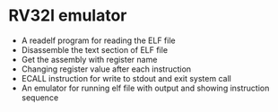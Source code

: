 # RV32I emulator

+ A readelf program for reading the ELF file
+ Disassemble the text section of ELF file
+ Get the assembly with register name
+ Changing register value after each instruction
+ ECALL instruction for write to stdout and exit system call
+ An emulator for running elf file with output and showing instruction sequence